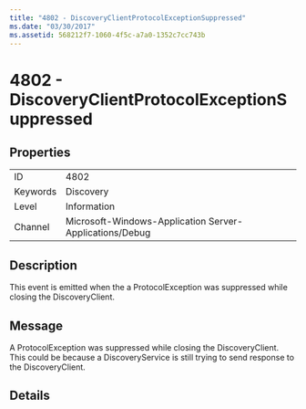 ```yaml
---
title: "4802 - DiscoveryClientProtocolExceptionSuppressed"
ms.date: "03/30/2017"
ms.assetid: 568212f7-1060-4f5c-a7a0-1352c7cc743b
---
```

# 4802 - DiscoveryClientProtocolExceptionSuppressed

## Properties  
  
|||  
|-|-|  
|ID|4802|  
|Keywords|Discovery|  
|Level|Information|  
|Channel|Microsoft-Windows-Application Server-Applications/Debug|  
  
## Description  

 This event is emitted when the a ProtocolException was suppressed while closing the DiscoveryClient.  
  
## Message  

 A ProtocolException was suppressed while closing the DiscoveryClient. This could be because a DiscoveryService is still trying to send response to the DiscoveryClient.  
  
## Details
